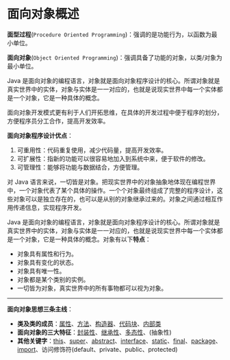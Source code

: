 # 面向对象概述

**面型过程**(`Procedure Oriented Programming`)：强调的是功能行为，以函数为最小单位。

**面向对象**(`Object Oriented Programming`)：强调具备了功能的对象，以类/对象为最小单位。

Java 是面向对象的编程语言，对象就是面向对象程序设计的核心。所谓对象就是真实世界中的实体，对象与实体是一一对应的，也就是说现实世界中每一个实体都是一个对象，它是一种具体的概念。

面向对象开发模式更有利于人们开拓思维，在具体的开发过程中便于程序的划分，方便程序员分工合作，提高开发效率。

**面向对象程序设计优点**：

1. 可重用性：代码重复使用，减少代码量，提高开发效率。
2. 可扩展性：指新的功能可以很容易地加入到系统中来，便于软件的修改。
3. 可管理性：能够将功能与数据结合，方便管理。

对 Java 语言来说，一切皆是对象。把现实世界中的对象抽象地体现在编程世界中，一个对象代表了某个具体的操作。一个个对象最终组成了完整的程序设计，这些对象可以是独立存在的，也可以是从别的对象继承过来的。对象之间通过相互作用传递信息，实现程序开发。

Java 是面向对象的编程语言，对象就是面向对象程序设计的核心。所谓对象就是真实世界中的实体，对象与实体是一一对应的，也就是说现实世界中每一个实体都是一个对象，它是一种具体的概念。对象有以下**特点**：

- 对象具有属性和行为。
- 对象具有变化的状态。
- 对象具有唯一性。
- 对象都是某个类别的实例。
-  一切皆为对象，真实世界中的所有事物都可以视为对象。

------

**面向对象思想三条主线**：

- **类及类的成员**：[属性](Class/attributes.md)、[方法](Method/README.md)、[构造器](Method/constructor.md)、[代码块](Class/block.md)、[内部类](Class/inner_class.md)
- **面向对象的三大特征**：[封装性](Feature/encapsulation.md)、[继承性](Feature/inheritance.md)、[多态性](Feature/polymorphism.md)、(抽象性)
- **其他关键字**：[this](Keyword/this.md)、[super](Keyword/super.md)、[abstract](Class/abstract.md)、[interface](Class/interface.md)、[static](Keyword/static.md)、[final](Keyword/final.md)、[package](Package/README.md)、[import](Package/README.md)、访问修饰符(default、private、public、protected)

